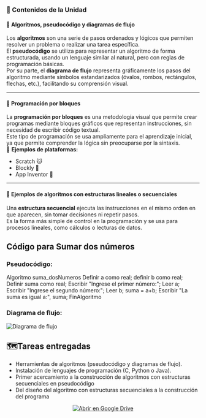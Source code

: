 ### 📘 Contenidos de la Unidad

#### 🧮 Algoritmos, pseudocódigo y diagramas de flujo
Los **algoritmos** son una serie de pasos ordenados y lógicos que permiten resolver un problema o realizar una tarea específica.  
El **pseudocódigo** se utiliza para representar un algoritmo de forma estructurada, usando un lenguaje similar al natural, pero con reglas de programación básicas.  
Por su parte, el **diagrama de flujo** representa gráficamente los pasos del algoritmo mediante símbolos estandarizados (óvalos, rombos, rectángulos, flechas, etc.), facilitando su comprensión visual.

---

#### 🧩 Programación por bloques
La **programación por bloques** es una metodología visual que permite crear programas mediante bloques gráficos que representan instrucciones, sin necesidad de escribir código textual.  
Este tipo de programación se usa ampliamente para el aprendizaje inicial, ya que permite comprender la lógica sin preocuparse por la sintaxis.  
🧱 **Ejemplos de plataformas:**  
- Scratch 🐱  
- Blockly 🧠  
- App Inventor 📱
  
---

#### 🔁 Ejemplos de algoritmos con estructuras lineales o secuenciales
Una **estructura secuencial** ejecuta las instrucciones en el mismo orden en que aparecen, sin tomar decisiones ni repetir pasos.  
Es la forma más simple de control en la programación y se usa para procesos lineales, como cálculos o lecturas de datos.

## Código para Sumar dos números
### Pseudocódigo:

Algoritmo suma_dosNumeros
	Definir a como real;
	definir b como real;
	Definir suma como real;
	Escribir "Ingrese el primer número:";
	Leer a;
	Escribir "Ingrese el segundo número:";
	Leer b;
	suma = a+b;
	Escribir "La suma es igual a:", suma;
FinAlgoritmo

 ### Diagrama de flujo:
 
  ![Diagrama de flujo](https://drive.google.com/file/d/1_wxckfJzi8YS0VPfwWejju_wUIfrPAUr/view?usp=sharing)


## 🗺️Tareas entregadas 
-	Herramientas de algoritmos (pseudocódigo y diagramas de flujo). 
-	Instalación de lenguajes de programación (C, Python o Java). 
-	Primer acercamiento a la construcción de algoritmos con estructuras secuenciales en pseudocódigo 
-	Del diseño del algoritmo con estructuras secuenciales a la construcción del programa

  <p align="center">
  <a href="https://drive.google.com/drive/folders/1ts2qCX0A8Ql9N2S3iDyLzKVBrqQIzWiV?usp=drive_link" target="_blank">
    <img src="https://img.shields.io/badge/Abrir%20en%20Google%20Drive-ff69b4?style=for-the-badge&logo=google-drive&logoColor=white" alt="Abrir en Google Drive">
  </a>
</p>

